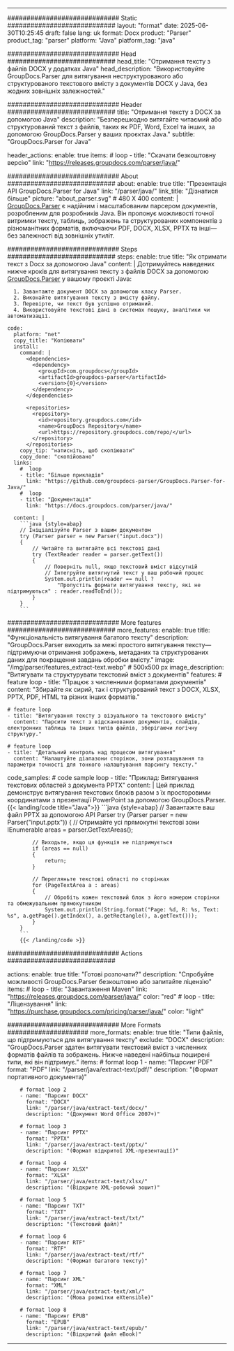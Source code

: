 


---
############################# Static ############################
layout: "format"
date:  2025-06-30T10:25:45
draft: false
lang: uk
format: Docx
product: "Parser"
product_tag: "parser"
platform: "Java"
platform_tag: "java"

############################# Head ############################
head_title: "Отримання тексту з файлів DOCX у додатках Java"
head_description: "Використовуйте GroupDocs.Parser для витягування неструктурованого або структурованого текстового вмісту з документів DOCX у Java, без жодних зовнішніх залежностей."

############################# Header ############################
title: "Отримання тексту з DOCX за допомогою Java" 
description: "Безперешкодно витягайте читаємий або структурований текст з файлів, таких як PDF, Word, Excel та інших, за допомогою GroupDocs.Parser у ваших проєктах Java."
subtitle: "GroupDocs.Parser for Java" 

header_actions:
  enable: true
  items:
    #  loop
    - title: "Скачати безкоштовну версію"
      link: "https://releases.groupdocs.com/parser/java/"
      
############################# About ############################
about:
    enable: true
    title: "Презентація API GroupDocs.Parser for Java"
    link: "/parser/java/"
    link_title: "Дізнатися більше"
    picture: "about_parser.svg" # 480 X 400
    content: |
       [GroupDocs.Parser](/parser/java/) є надійним і масштабованим парсером документів, розробленим для розробників Java. Він пропонує можливості точної витримки тексту, таблиць, зображень та структурованих компонентів з різноманітних форматів, включаючи PDF, DOCX, XLSX, PPTX та інші—без залежності від зовнішніх утиліт.

############################# Steps ############################
steps:
    enable: true
    title: "Як отримати текст з Docx за допомогою Java"
    content: |
      Дотримуйтесь наведених нижче кроків для витягування тексту з файлів DOCX за допомогою [GroupDocs.Parser](/parser/java/) у вашому проєкті Java:
      
      1. Завантажте документ DOCX за допомогою класу Parser.
      2. Виконайте витягування тексту з вмісту файлу.
      3. Перевірте, чи текст був успішно отриманий.
      4. Використовуйте текстові дані в системах пошуку, аналітики чи автоматизації.
   
    code:
      platform: "net"
      copy_title: "Копіювати"
      install:
        command: |
          <dependencies>
            <dependency>
              <groupId>com.groupdocs</groupId>
              <artifactId>groupdocs-parser</artifactId>
              <version>{0}</version>
            </dependency>
          </dependencies>

          <repositories>
            <repository>
              <id>repository.groupdocs.com</id>
              <name>GroupDocs Repository</name>
              <url>https://repository.groupdocs.com/repo/</url>
            </repository>
          </repositories>
        copy_tip: "натисніть, щоб скопіювати"
        copy_done: "скопійовано"
      links:
        #  loop
        - title: "Більше прикладів"
          link: "https://github.com/groupdocs-parser/GroupDocs.Parser-for-Java/"
        #  loop
        - title: "Документація"
          link: "https://docs.groupdocs.com/parser/java/"
          
      content: |
        ```java {style=abap}
        // Ініціалізуйте Parser з вашим документом
        try (Parser parser = new Parser("input.docx"))
        {
            // Читайте та витягайте всі текстові дані
            try (TextReader reader = parser.getText())
            {
                // Поверніть null, якщо текстовий вміст відсутній
                // Інтегруйте витягнутий текст у ваш робочий процес
                System.out.println(reader == null ? 
                    "Пропустіть формати витягування тексту, які не підтримуються" : reader.readToEnd());
            }
        }
        ```            

############################# More features ############################
more_features:
  enable: true
  title: "Функціональність витягування багатого тексту"
  description: "GroupDocs.Parser виходить за межі простого витягування тексту—підтримуючи отримання зображень, метаданих та структурованих даних для покращення завдань обробки вмісту."
  image: "/img/parser/features_extract-text.webp" # 500x500 px
  image_description: "Витягувати та структурувати текстовий вміст з документів"
  features:
    # feature loop
    - title: "Працює з численними форматами документів"
      content: "Збирайте як сирий, так і структурований текст з DOCX, XLSX, PPTX, PDF, HTML та різних інших форматів."

    # feature loop
    - title: "Витягування тексту з візуального та текстового вмісту"
      content: "Парсити текст з відсканованих документів, слайдів, електронних таблиць та інших типів файлів, зберігаючи логічну структуру."

    # feature loop
    - title: "Детальний контроль над процесом витягування"
      content: "Налаштуйте діапазони сторінок, зони розташування та параметри точності для тонкого налаштування парсингу тексту."
      
  code_samples:
    # code sample loop
    - title: "Приклад: Витягування текстових областей з документа PPTX"
      content: |
        Цей приклад демонструє витягування текстових блоків разом з їх просторовими координатами з презентації PowerPoint за допомогою GroupDocs.Parser.
        {{< landing/code title="Java">}}
        ```java {style=abap}
        //  Завантажте ваш файл PPTX за допомогою API Parser
        try (Parser parser = new Parser("input.pptx"))
        {
            // Отримайте усі прямокутні текстові зони
            IEnumerable<PageTextArea> areas = parser.GetTextAreas();

            // Виходьте, якщо ця функція не підтримується
            if (areas == null)
            {
                return;
            }

            // Перегляньте текстові області по сторінках
            for (PageTextArea a : areas)
            {
                // Обробіть кожен текстовий блок з його номером сторінки та обмежувальним прямокутником
                System.out.println(String.format("Page: %d, R: %s, Text: %s", a.getPage().getIndex(), a.getRectangle(), a.getText()));
            }
        }
        ```
        {{< /landing/code >}}


############################# Actions ############################

actions:
  enable: true
  title: "Готові розпочати?"
  description: "Спробуйте можливості GroupDocs.Parser безкоштовно або запитайте ліцензію"
  items:
    #  loop
    - title: "Завантаження Maven"
      link: "https://releases.groupdocs.com/parser/java/"
      color: "red"
        #  loop
    - title: "Ліцензування"
      link: "https://purchase.groupdocs.com/pricing/parser/java/"
      color: "light"


############################# More Formats #####################
more_formats:
    enable: true
    title: "Типи файлів, що підтримуються для витягування тексту"
    exclude: "DOCX"
    description: "GroupDocs.Parser здатен витягувати текстовий вміст з численних форматів файлів та зображень. Нижче наведені найбільш поширені типи, які він підтримує."
    items: 
        # format loop 1
        - name: "Парсинг PDF"
          format: "PDF"
          link: "/parser/java/extract-text/pdf/"
          description: "(Формат портативного документа)"
          
        # format loop 2
        - name: "Парсинг DOCX"
          format: "DOCX"
          link: "/parser/java/extract-text/docx/"
          description: "(Документ Word Office 2007+)"
          
        # format loop 3
        - name: "Парсинг PPTX"
          format: "PPTX"
          link: "/parser/java/extract-text/pptx/"
          description: "(Формат відкритої XML-презентації)"
          
        # format loop 4
        - name: "Парсинг XLSX"
          format: "XLSX"
          link: "/parser/java/extract-text/xlsx/"
          description: "(Відкрите XML-робочий зошит)"
          
        # format loop 5
        - name: "Парсинг TXT"
          format: "TXT"
          link: "/parser/java/extract-text/txt/"
          description: "(Текстовий файл)"
          
        # format loop 6
        - name: "Парсинг RTF"
          format: "RTF"
          link: "/parser/java/extract-text/rtf/"
          description: "(Формат багатого тексту)"
          
        # format loop 7
        - name: "Парсинг XML"
          format: "XML"
          link: "/parser/java/extract-text/xml/"
          description: "(Мова розмітки eXtensible)"
          
        # format loop 8
        - name: "Парсинг EPUB"
          format: "EPUB"
          link: "/parser/java/extract-text/epub/"
          description: "(Відкритий файл eBook)"
         
          

---